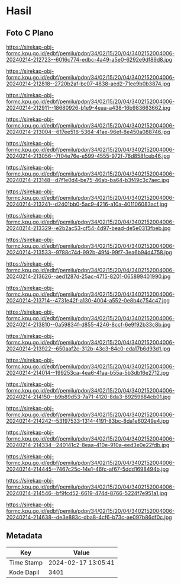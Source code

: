 # Hasil

## Foto C Plano

https://sirekap-obj-formc.kpu.go.id/edbf/pemilu/pdpr/34/02/15/20/04/3402152004006-20240214-212723--6016c774-edbc-4a49-a5e0-6292e9df89d8.jpg

https://sirekap-obj-formc.kpu.go.id/edbf/pemilu/pdpr/34/02/15/20/04/3402152004006-20240214-212818--2720b2af-bc07-4838-aed2-71ee9b0b3874.jpg

https://sirekap-obj-formc.kpu.go.id/edbf/pemilu/pdpr/34/02/15/20/04/3402152004006-20240214-212911--18680926-b1e9-4eaa-a438-16b983663662.jpg

https://sirekap-obj-formc.kpu.go.id/edbf/pemilu/pdpr/34/02/15/20/04/3402152004006-20240214-213004--617ee516-5364-41ae-96ef-8e450a088746.jpg

https://sirekap-obj-formc.kpu.go.id/edbf/pemilu/pdpr/34/02/15/20/04/3402152004006-20240214-213056--7f04e76e-e599-4555-972f-76d858fceb46.jpg

https://sirekap-obj-formc.kpu.go.id/edbf/pemilu/pdpr/34/02/15/20/04/3402152004006-20240214-213148--d7f1e0d4-be75-46ab-ba64-b3f49c3c7aec.jpg

https://sirekap-obj-formc.kpu.go.id/edbf/pemilu/pdpr/34/02/15/20/04/3402152004006-20240214-213241--d2401bb0-5ac9-4216-a10a-401106083acf.jpg

https://sirekap-obj-formc.kpu.go.id/edbf/pemilu/pdpr/34/02/15/20/04/3402152004006-20240214-213329--e2b2ac53-cf54-4d97-bead-de5e0313fbeb.jpg

https://sirekap-obj-formc.kpu.go.id/edbf/pemilu/pdpr/34/02/15/20/04/3402152004006-20240214-213533--9788c74d-992b-49f4-99f7-3ea6b94d4758.jpg

https://sirekap-obj-formc.kpu.go.id/edbf/pemilu/pdpr/34/02/15/20/04/3402152004006-20240214-213626--aed1287d-25ac-4715-8201-065899401990.jpg

https://sirekap-obj-formc.kpu.go.id/edbf/pemilu/pdpr/34/02/15/20/04/3402152004006-20240214-213714--4731e42f-a130-4004-a552-0e8b4c754c47.jpg

https://sirekap-obj-formc.kpu.go.id/edbf/pemilu/pdpr/34/02/15/20/04/3402152004006-20240214-213810--0a59834f-d855-4246-8ccf-6e9f92b33c8b.jpg

https://sirekap-obj-formc.kpu.go.id/edbf/pemilu/pdpr/34/02/15/20/04/3402152004006-20240214-213922--650aaf2c-312b-43c3-84c0-eda17b6d93d1.jpg

https://sirekap-obj-formc.kpu.go.id/edbf/pemilu/pdpr/34/02/15/20/04/3402152004006-20240214-214014--199253ca-4ea6-41aa-b55a-5b3db16e2712.jpg

https://sirekap-obj-formc.kpu.go.id/edbf/pemilu/pdpr/34/02/15/20/04/3402152004006-20240214-214150--b9b89d53-7a71-4120-8da3-69259684cb01.jpg

https://sirekap-obj-formc.kpu.go.id/edbf/pemilu/pdpr/34/02/15/20/04/3402152004006-20240214-214242--53197533-1314-4191-83bc-8da1e60249e4.jpg

https://sirekap-obj-formc.kpu.go.id/edbf/pemilu/pdpr/34/02/15/20/04/3402152004006-20240214-214334--240141c2-8eaa-410e-910a-eed3e0e22fdb.jpg

https://sirekap-obj-formc.kpu.go.id/edbf/pemilu/pdpr/34/02/15/20/04/3402152004006-20240214-214445--7467c25c-14e1-46fc-af67-5ddd1698494b.jpg

https://sirekap-obj-formc.kpu.go.id/edbf/pemilu/pdpr/34/02/15/20/04/3402152004006-20240214-214546--bf9fcd52-6619-474d-8766-5224f7e951a1.jpg

https://sirekap-obj-formc.kpu.go.id/edbf/pemilu/pdpr/34/02/15/20/04/3402152004006-20240214-214638--de3e883c-dba8-4cf6-b73c-ae097b86df0c.jpg


## Metadata

| Key        | Value               |
| ---------- | ------------------- |
| Time Stamp | 2024-02-17 13:05:41 |
| Kode Dapil | 3401                |



